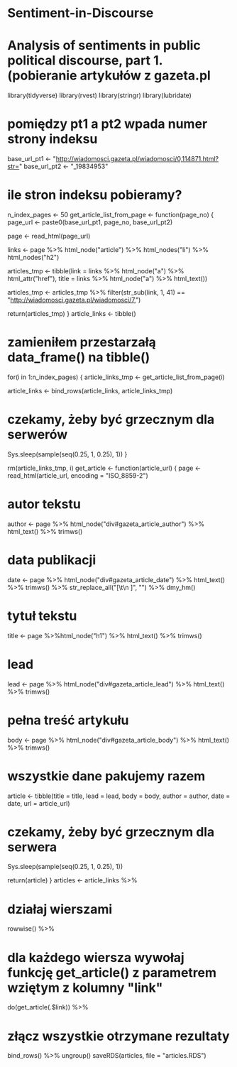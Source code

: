 # Sentiment-in-Discourse
# Analysis of sentiments in public political discourse, part 1. (pobieranie artykułów z gazeta.pl
library(tidyverse)
library(rvest)
library(stringr)
library(lubridate)
# pomiędzy pt1 a pt2 wpada numer strony indeksu
base_url_pt1 <- "http://wiadomosci.gazeta.pl/wiadomosci/0,114871.html?str="
base_url_pt2 <- "_19834953"
 
# ile stron indeksu pobieramy?
n_index_pages <- 50
get_article_list_from_page <- function(page_no) {
  page_url <- paste0(base_url_pt1, page_no, base_url_pt2)
  
  page <- read_html(page_url)
  
  links <- page %>%
     html_node("article") %>%
     html_nodes("li") %>%
     html_nodes("h2")
  
  articles_tmp <- tibble(link = links %>% html_node("a") %>% html_attr("href"),
                             title =  links %>% html_node("a") %>% html_text())
  
  articles_tmp <- articles_tmp %>%
     filter(str_sub(link, 1, 41) == "http://wiadomosci.gazeta.pl/wiadomosci/7,")
  
  return(articles_tmp)
}
article_links <- tibble()
 # zamieniłem przestarzałą data_frame() na tibble()
for(i in 1:n_index_pages) {
  article_links_tmp <- get_article_list_from_page(i)
 
  article_links <- bind_rows(article_links, article_links_tmp)
 
  # czekamy, żeby być grzecznym dla serwerów
  Sys.sleep(sample(seq(0.25, 1, 0.25), 1))
}
 
rm(article_links_tmp, i)
get_article <- function(article_url) {
  page <- read_html(article_url, encoding = "ISO_8859-2")
  
  # autor tekstu
  author <- page %>% html_node("div#gazeta_article_author") %>% html_text() %>% trimws()
  
  # data publikacji
  date <- page %>% html_node("div#gazeta_article_date") %>% html_text() %>% trimws() %>%
     str_replace_all("[\t\n ]", "") %>% dmy_hm()
  
  # tytuł tekstu
  title <- page %>%html_node("h1") %>% html_text() %>% trimws()
  
  # lead
  lead <- page %>% html_node("div#gazeta_article_lead") %>% html_text() %>% trimws()
 
  # pełna treść artykułu
  body <- page %>% html_node("div#gazeta_article_body") %>% html_text() %>% trimws()
  
  # wszystkie dane pakujemy razem
  article <- tibble(title = title,
                        lead = lead,
                        body = body,
                        author = author,
                        date = date,
                        url = article_url)
  
  # czekamy, żeby być grzecznym dla serwera
  Sys.sleep(sample(seq(0.25, 1, 0.25), 1))
 
  return(article)
}
articles <- article_links %>%
   # działaj wierszami
   rowwise() %>%
   # dla każdego wiersza wywołaj funkcję get_article() z parametrem wziętym z kolumny "link"
   do(get_article(.$link)) %>%
   # złącz wszystkie otrzymane rezultaty
   bind_rows() %>% 
   ungroup()
   saveRDS(articles, file = "articles.RDS")
